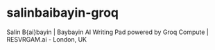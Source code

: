 # salinbaibayin-groq
Salin B{ai}bayin | Baybayin AI Writing Pad powered by Groq Compute | RESVRGAM.ai - London, UK
